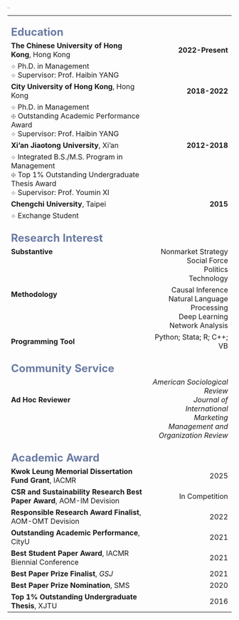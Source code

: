 <img src="https://caiyishu.github.io/picx-images-hosting/签名.1zii8637xy.webp" alt="img" style="zoom:12%;" />

|                                                              |                                                              |
| :----------------------------------------------------------- | -----------------------------------------------------------: |
| **<br /><font color=#6A7BA2 size=5>Education</font>**        |                                                              |
| **The Chinese  University of Hong Kong**, Hong Kong          |                                             **2022-Present** |
| <font color=grey size=3>⟡</font> Ph.D. in Management<br /><font color=grey size=3>⟡</font> Supervisor: Prof. Haibin YANG |                                                              |
| **City University of Hong Kong**, Hong Kong                  |                                                **2018-2022** |
| <font color=grey size=3>⟡</font> Ph.D. in Management<br /><font color=grey size=2>✠</font> Outstanding Academic Performance Award<br /><font color=grey size=3>⟡</font> Supervisor: Prof. Haibin YANG |                                                              |
| **Xi’an Jiaotong University**, Xi’an                         |                                                **2012-2018** |
| <font color=grey size=3>⟡</font> Integrated B.S./M.S. Program in Management<br /><font color=grey size=2>✠</font> Top 1% Outstanding Undergraduate Thesis Award<br /><font color=grey size=3>⟡</font> Supervisor: Prof. Youmin XI |                                                              |
| **Chengchi University**, Taipei                              |                                                     **2015** |
| <font color=grey size=3>⟡</font> Exchange Student            |                                                              |
| **<br /><font color=#6A7BA2 size=5>Research Interest**       |                                                              |
| **Substantive**<br /><br /><br /><br />                      | Nonmarket Strategy<br />Social Force<br />Politics<br />Technology |
| **Methodology**<br /><br /><br /><br />                      | Causal Inference<br />Natural Language Processing<br />Deep Learning<br />Network Analysis |
| **Programming Tool**                                         |                                    Python; Stata; R; C++; VB |
| **<br /><font color=#6A7BA2 size=5>Community Service</font>** |                                                              |
| **Ad Hoc Reviewer**<br /><br /><br />                        | *American Sociological Review*<br />*Journal of International Marketing*<br />*Management and Organization Review* |
| **<br /><font color=#6A7BA2 size=5>Academic Award</font>**   |                                                              |
| **Kwok Leung Memorial Dissertation Fund Grant**, IACMR       |                                                         2025 |
| **CSR and Sustainability Research Best Paper Award**, AOM-IM Devision |                                               In Competition |
| **Responsible Research Award Finalist**, AOM-OMT Devision    |                                                         2022 |
| **Outstanding Academic Performance**,  CityU                 |                                                         2021 |
| **Best Student Paper Award**, IACMR Biennial Conference      |                                                         2021 |
| **Best Paper Prize Finalist**, *GSJ*                         |                                                         2021 |
| **Best Paper Prize Nomination**, SMS                         |                                                         2020 |
| **Top 1% Outstanding Undergraduate Thesis**, XJTU            |                                                         2016 |
